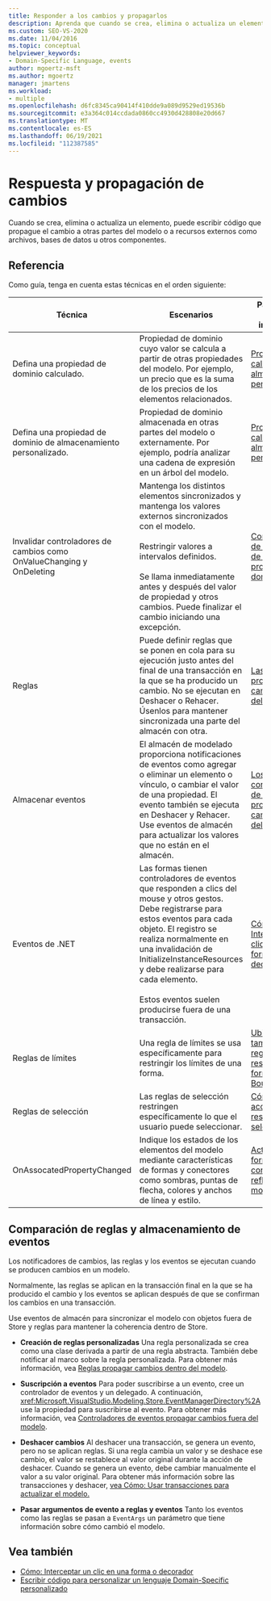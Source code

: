 ```yaml
---
title: Responder a los cambios y propagarlos
description: Aprenda que cuando se crea, elimina o actualiza un elemento, puede escribir código que propague el cambio a otras partes del modelo o a recursos externos.
ms.custom: SEO-VS-2020
ms.date: 11/04/2016
ms.topic: conceptual
helpviewer_keywords:
- Domain-Specific Language, events
author: mgoertz-msft
ms.author: mgoertz
manager: jmartens
ms.workload:
- multiple
ms.openlocfilehash: d6fc8345ca90414f410dde9a089d9529ed19536b
ms.sourcegitcommit: e3a364c014ccdada0860cc4930d428808e20d667
ms.translationtype: MT
ms.contentlocale: es-ES
ms.lasthandoff: 06/19/2021
ms.locfileid: "112387585"
---
```

# <a name="respond-to-and-propagate-changes"></a>Respuesta y propagación de cambios

Cuando se crea, elimina o actualiza un elemento, puede escribir código que propague el cambio a otras partes del modelo o a recursos externos como archivos, bases de datos u otros componentes.

## <a name="reference"></a>Referencia

Como guía, tenga en cuenta estas técnicas en el orden siguiente:

|Técnica|Escenarios|Para obtener más información|
|-|-|-|
|Defina una propiedad de dominio calculado.|Propiedad de dominio cuyo valor se calcula a partir de otras propiedades del modelo. Por ejemplo, un precio que es la suma de los precios de los elementos relacionados.|[Propiedades calculadas y de almacenamiento personalizado](../modeling/calculated-and-custom-storage-properties.md)|
|Defina una propiedad de dominio de almacenamiento personalizado.|Propiedad de dominio almacenada en otras partes del modelo o externamente. Por ejemplo, podría analizar una cadena de expresión en un árbol del modelo.|[Propiedades calculadas y de almacenamiento personalizado](../modeling/calculated-and-custom-storage-properties.md)|
|Invalidar controladores de cambios como OnValueChanging y OnDeleting|Mantenga los distintos elementos sincronizados y mantenga los valores externos sincronizados con el modelo.<br /><br /> Restringir valores a intervalos definidos.<br /><br /> Se llama inmediatamente antes y después del valor de propiedad y otros cambios. Puede finalizar el cambio iniciando una excepción.|[Controladores de los cambios de valor de propiedad de dominio](../modeling/domain-property-value-change-handlers.md)|
|Reglas|Puede definir reglas que se ponen en cola para su ejecución justo antes del final de una transacción en la que se ha producido un cambio. No se ejecutan en Deshacer o Rehacer. Úsenlos para mantener sincronizada una parte del almacén con otra.|[Las reglas propagan los cambios dentro del modelo](../modeling/rules-propagate-changes-within-the-model.md)|
|Almacenar eventos|El almacén de modelado proporciona notificaciones de eventos como agregar o eliminar un elemento o vínculo, o cambiar el valor de una propiedad. El evento también se ejecuta en Deshacer y Rehacer. Use eventos de almacén para actualizar los valores que no están en el almacén.|[Los controladores de eventos propagan cambios fuera del modelo](../modeling/event-handlers-propagate-changes-outside-the-model.md)|
|Eventos de .NET|Las formas tienen controladores de eventos que responden a clics del mouse y otros gestos. Debe registrarse para estos eventos para cada objeto. El registro se realiza normalmente en una invalidación de InitializeInstanceResources y debe realizarse para cada elemento.<br /><br /> Estos eventos suelen producirse fuera de una transacción.|[Cómo: Interceptar un clic en una forma o decorador](../modeling/how-to-intercept-a-click-on-a-shape-or-decorator.md)|
|Reglas de límites|Una regla de límites se usa específicamente para restringir los límites de una forma.|[Ubicación y tamaño de las reglas de restricción de formas BoundsRules](/previous-versions/visualstudio/visual-studio-2015/modeling/boundsrules-constrain-shape-location-and-size?preserve-view=true&view=vs-2015)|
|Reglas de selección|Las reglas de selección restringen específicamente lo que el usuario puede seleccionar.|[Cómo: Tener acceso y restringir una selección](../modeling/how-to-access-and-constrain-the-current-selection.md)|
|OnAssocatedPropertyChanged|Indique los estados de los elementos del modelo mediante características de formas y conectores como sombras, puntas de flecha, colores y anchos de línea y estilo.|[Actualizar formas y conectores para reflejar el modelo](../modeling/updating-shapes-and-connectors-to-reflect-the-model.md)|

## <a name="compare-rules-and-store-events"></a>Comparación de reglas y almacenamiento de eventos

Los notificadores de cambios, las reglas y los eventos se ejecutan cuando se producen cambios en un modelo.

Normalmente, las reglas se aplican en la transacción final en la que se ha producido el cambio y los eventos se aplican después de que se confirman los cambios en una transacción.

Use eventos de almacén para sincronizar el modelo con objetos fuera de Store y reglas para mantener la coherencia dentro de Store.

- **Creación de reglas personalizadas** Una regla personalizada se crea como una clase derivada a partir de una regla abstracta. También debe notificar al marco sobre la regla personalizada. Para obtener más información, vea [Reglas propagar cambios dentro del modelo](../modeling/rules-propagate-changes-within-the-model.md).

- **Suscripción a eventos** Para poder suscribirse a un evento, cree un controlador de eventos y un delegado. A continuación, <xref:Microsoft.VisualStudio.Modeling.Store.EventManagerDirectory%2A> use la propiedad para suscribirse al evento. Para obtener más información, vea [Controladores de eventos propagar cambios fuera del modelo](../modeling/event-handlers-propagate-changes-outside-the-model.md).

- **Deshacer cambios** Al deshacer una transacción, se genera un evento, pero no se aplican reglas. Si una regla cambia un valor y se deshace ese cambio, el valor se restablece al valor original durante la acción de deshacer. Cuando se genera un evento, debe cambiar manualmente el valor a su valor original. Para obtener más información sobre las transacciones y deshacer, [vea Cómo: Usar transacciones para actualizar el modelo.](../modeling/how-to-use-transactions-to-update-the-model.md)

- **Pasar argumentos de evento a reglas y eventos** Tanto los eventos como las reglas se pasan a `EventArgs` un parámetro que tiene información sobre cómo cambió el modelo.

## <a name="see-also"></a>Vea también

- [Cómo: Interceptar un clic en una forma o decorador](../modeling/how-to-intercept-a-click-on-a-shape-or-decorator.md)
- [Escribir código para personalizar un lenguaje Domain-Specific personalizado](../modeling/writing-code-to-customise-a-domain-specific-language.md)